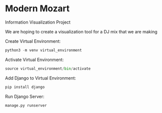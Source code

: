 # Modern Mozart
Information Visualization Project

We are hoping to create a visualization tool for a DJ mix that we are making

Create Virtual Environment:
```python
python3 -m venv virtual_environment
```
Activate Virtual Environment:
```python
source virtual_environment/bin/activate
```

Add Django to Virtual Environment:
```python
pip install django
```

Run Django Server:
```python 
manage.py runserver
```



